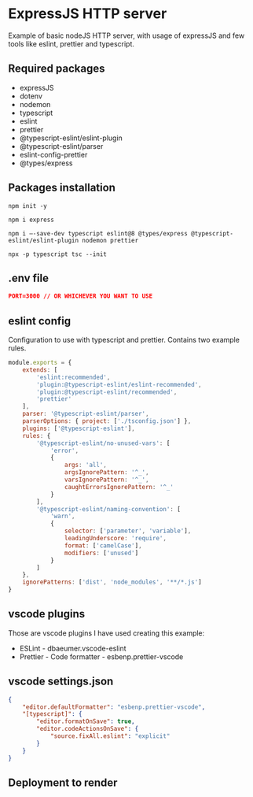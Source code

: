 # ExpressJS HTTP server

Example of basic nodeJS HTTP server, with usage of expressJS and few tools like eslint, prettier and typescript.

## Required packages

-   expressJS
-   dotenv
-   nodemon
-   typescript
-   eslint
-   prettier
-   @typescript-eslint/eslint-plugin
-   @typescript-eslint/parser
-   eslint-config-prettier
-   @types/express

## Packages installation

```
npm init -y

npm i express

npm i —-save-dev typescript eslint@8 @types/express @typescript-eslint/eslint-plugin nodemon prettier

npx -p typescript tsc --init
```

## .env file

```json
PORT=3000 // OR WHICHEVER YOU WANT TO USE
```

## eslint config

Configuration to use with typescript and prettier. Contains two example rules.

```javascript
module.exports = {
    extends: [
        'eslint:recommended',
        'plugin:@typescript-eslint/eslint-recommended',
        'plugin:@typescript-eslint/recommended',
        'prettier'
    ],
    parser: '@typescript-eslint/parser',
    parserOptions: { project: ['./tsconfig.json'] },
    plugins: ['@typescript-eslint'],
    rules: {
        '@typescript-eslint/no-unused-vars': [
            'error',
            {
                args: 'all',
                argsIgnorePattern: '^_',
                varsIgnorePattern: '^_',
                caughtErrorsIgnorePattern: '^_'
            }
        ],
        '@typescript-eslint/naming-convention': [
            'warn',
            {
                selector: ['parameter', 'variable'],
                leadingUnderscore: 'require',
                format: ['camelCase'],
                modifiers: ['unused']
            }
        ]
    },
    ignorePatterns: ['dist', 'node_modules', '**/*.js']
}
```

## vscode plugins

Those are vscode plugins I have used creating this example:

-   ESLint - dbaeumer.vscode-eslint
-   Prettier - Code formatter - esbenp.prettier-vscode

## vscode settings.json

```json
{
    "editor.defaultFormatter": "esbenp.prettier-vscode",
    "[typescript]": {
        "editor.formatOnSave": true,
        "editor.codeActionsOnSave": {
            "source.fixAll.eslint": "explicit"
        }
    }
}
```

## Deployment to render
